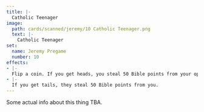 ```yaml
---
title: |-
  Catholic Teenager
image: 
  path: cards/scanned/jeremy/10 Catholic Teenager.png
  text: |-
    Catholic Teenager
set:
  name: Jeremy Pregame
  number: 10
effects: 
- |-
  Flip a coin. If you get heads, you steal 50 Bible points from your opponent.
- |-
  If you get tails, they steal 50 Bible points from you.
---
```

Some actual info about this thing TBA.
